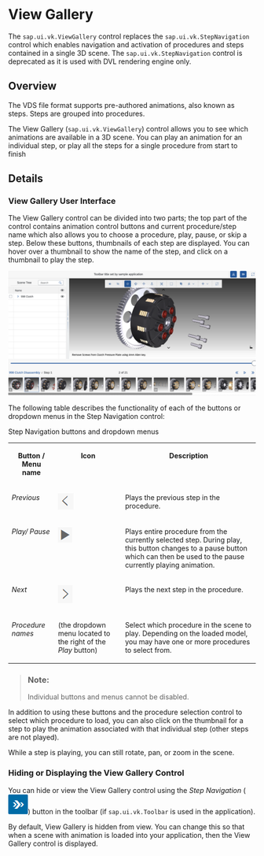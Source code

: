 <!-- loio4717af4919e34245ba91905be4b57836 -->

# View Gallery

The `sap.ui.vk.ViewGallery` control replaces the `sap.ui.vk.StepNavigation` control which enables navigation and activation of procedures and steps contained in a single 3D scene. The `sap.ui.vk.StepNavigation` control is deprecated as it is used with DVL rendering engine only.



## Overview

The VDS file format supports pre-authored animations, also known as steps. Steps are grouped into procedures.

The View Gallery \(`sap.ui.vk.ViewGallery`\) control allows you to see which animations are available in a 3D scene. You can play an animation for an individual step, or play all the steps for a single procedure from start to finish



## Details



### View Gallery User Interface

The View Gallery control can be divided into two parts; the top part of the control contains animation control buttons and current procedure/step name which also allows you to choose a procedure, play, pause, or skip a step. Below these buttons, thumbnails of each step are displayed. You can hover over a thumbnail to show the name of the step, and click on a thumbnail to play the step.

![View Gallery screenshot with thumbnails.](images/Image_SAPUI5_View_Gallery_a172f36.png)

The following table describes the functionality of each of the buttons or dropdown menus in the Step Navigation control:

<a name="loio4717af4919e34245ba91905be4b57836__table_xfl_xym_25"/>Step Navigation buttons and dropdown menus


<table>
<tr>
<th valign="top">

Button / Menu name



</th>
<th valign="top">

Icon



</th>
<th valign="top">

Description



</th>
</tr>
<tr>
<td valign="top">

*Previous*



</td>
<td valign="top">

![](images/Step_Navigation_-_Previous_button_41ed1bc.png)



</td>
<td valign="top">

Plays the previous step in the procedure.



</td>
</tr>
<tr>
<td valign="top">

*Play/ Pause*



</td>
<td valign="top">

![](images/Step_Navigation_-_Play_button_c2df912.png)



</td>
<td valign="top">

Plays entire procedure from the currently selected step. During play, this button changes to a pause button which can then be used to the pause currently playing animation.



</td>
</tr>
<tr>
<td valign="top">

*Next*



</td>
<td valign="top">

![](images/Step_Navigation_-_Next_button_69e11d4.png)



</td>
<td valign="top">

Plays the next step in the procedure.



</td>
</tr>
<tr>
<td valign="top">

*Procedure names*



</td>
<td valign="top">

\(the dropdown menu located to the right of the *Play* button\)



</td>
<td valign="top">

Select which procedure in the scene to play. Depending on the loaded model, you may have one or more procedures to select from.



</td>
</tr>
</table>

> ### Note:  
> Individual buttons and menus cannot be disabled.

In addition to using these buttons and the procedure selection control to select which procedure to load, you can also click on the thumbnail for a step to play the animation associated with that individual step \(other steps are not played\).

While a step is playing, you can still rotate, pan, or zoom in the scene.



### Hiding or Displaying the View Gallery Control

You can hide or view the View Gallery control using the *Step Navigation* \(![](images/Step_Navigation_-_Step_Navigation_displayed_49e7192.png)\) button in the toolbar \(if `sap.ui.vk.Toolbar` is used in the application\).

By default, View Gallery is hidden from view. You can change this so that when a scene with animation is loaded into your application, then the View Gallery control is displayed.


